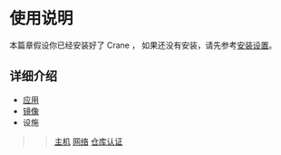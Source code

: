 # 使用说明

本篇章假设你已经安装好了 Crane ， 如果还没有安装，请先参考[安装设置](../setup)。

## 详细介绍

* [应用](./stack.md)
* [镜像](./registry.md)
* 设施
>> [主机](./node.md)
>> [网络](./network.md)
>> [仓库认证](./registry-auth.md)
